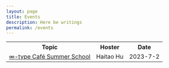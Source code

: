 ```yaml
---
layout: page
title: Events
description: Here be writings
permalink: /events
---
```


<table>
  <tr>
    <th>Topic</th>
    <th>Hoster</th>
    <th>Date</th>
  </tr>
  <tr>
    <td><a href="https://infinity-type-cafe.github.io/ntype-cafe-summer-school/">∞-type Café Summer School</a></td>
    <td>Haitao Hu</td>
    <td>2023-7-2</td>
  </tr>
</table>